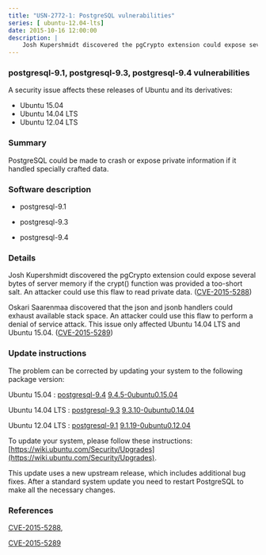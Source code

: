```yaml
---
title: "USN-2772-1: PostgreSQL vulnerabilities"
series: [ ubuntu-12.04-lts]
date: 2015-10-16 12:00:00
description: |
    Josh Kupershmidt discovered the pgCrypto extension could expose several bytes of server memory if the crypt() function was provided a too-short salt. An attacker could use this flaw to read private data. ([CVE-2015-5288](http://people.ubuntu.com/~ubuntu-security/cve/CVE-2015-5288))
--- 
```

 
### postgresql-9.1, postgresql-9.3, postgresql-9.4 vulnerabilities

A security issue affects these releases of Ubuntu and its derivatives:

* Ubuntu 15.04
* Ubuntu 14.04 LTS
* Ubuntu 12.04 LTS

### Summary

PostgreSQL could be made to crash or expose private information if it handled specially crafted data.

### Software description

* postgresql-9.1 

* postgresql-9.3 

* postgresql-9.4 

### Details

Josh Kupershmidt discovered the pgCrypto extension could expose several bytes of server memory if the crypt() function was provided a too-short salt. An attacker could use this flaw to read private data. ([CVE-2015-5288](http://people.ubuntu.com/~ubuntu-security/cve/CVE-2015-5288))

Oskari Saarenmaa discovered that the json and jsonb handlers could exhaust available stack space. An attacker could use this flaw to perform a denial of service attack. This issue only affected Ubuntu 14.04 LTS and Ubuntu 15.04. ([CVE-2015-5289](http://people.ubuntu.com/~ubuntu-security/cve/CVE-2015-5289)) 

### Update instructions

The problem can be corrected by updating your system to the following package version:

Ubuntu 15.04
 : [postgresql-9.4](https://launchpad.net/ubuntu/+source/postgresql-9.4) <span> [9.4.5-0ubuntu0.15.04](https://launchpad.net/ubuntu/+source/postgresql-9.4/9.4.5-0ubuntu0.15.04) </span> 

Ubuntu 14.04 LTS
 : [postgresql-9.3](https://launchpad.net/ubuntu/+source/postgresql-9.3) <span> [9.3.10-0ubuntu0.14.04](https://launchpad.net/ubuntu/+source/postgresql-9.3/9.3.10-0ubuntu0.14.04) </span> 

Ubuntu 12.04 LTS
 : [postgresql-9.1](https://launchpad.net/ubuntu/+source/postgresql-9.1) <span> [9.1.19-0ubuntu0.12.04](https://launchpad.net/ubuntu/+source/postgresql-9.1/9.1.19-0ubuntu0.12.04) </span> 

To update your system, please follow these instructions: [https://wiki.ubuntu.com/Security/Upgrades](https://wiki.ubuntu.com/Security/Upgrades).

This update uses a new upstream release, which includes additional bug fixes. After a standard system update you need to restart PostgreSQL to make all the necessary changes. 

### References

 [CVE-2015-5288](http://people.ubuntu.com/~ubuntu-security/cve/CVE-2015-5288), 

 [CVE-2015-5289](http://people.ubuntu.com/~ubuntu-security/cve/CVE-2015-5289)
 
